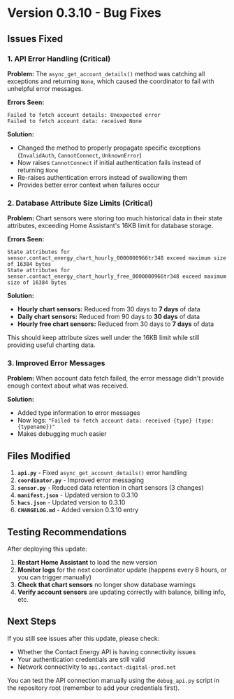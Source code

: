 # Version 0.3.10 - Bug Fixes

## Issues Fixed

### 1. **API Error Handling** (Critical)
**Problem:** The `async_get_account_details()` method was catching all exceptions and returning `None`, which caused the coordinator to fail with unhelpful error messages.

**Errors Seen:**
```
Failed to fetch account details: Unexpected error
Failed to fetch account data: received None
```

**Solution:** 
- Changed the method to properly propagate specific exceptions (`InvalidAuth`, `CannotConnect`, `UnknownError`)
- Now raises `CannotConnect` if initial authentication fails instead of returning `None`
- Re-raises authentication errors instead of swallowing them
- Provides better error context when failures occur

### 2. **Database Attribute Size Limits** (Critical)
**Problem:** Chart sensors were storing too much historical data in their state attributes, exceeding Home Assistant's 16KB limit for database storage.

**Errors Seen:**
```
State attributes for sensor.contact_energy_chart_hourly_0000000966tr348 exceed maximum size of 16384 bytes
State attributes for sensor.contact_energy_chart_hourly_free_0000000966tr348 exceed maximum size of 16384 bytes
```

**Solution:**
- **Hourly chart sensors:** Reduced from 30 days to **7 days** of data
- **Daily chart sensors:** Reduced from 90 days to **30 days** of data
- **Hourly free chart sensors:** Reduced from 30 days to **7 days** of data

This should keep attribute sizes well under the 16KB limit while still providing useful charting data.

### 3. **Improved Error Messages**
**Problem:** When account data fetch failed, the error message didn't provide enough context about what was received.

**Solution:**
- Added type information to error messages
- Now logs: `"Failed to fetch account data: received {type} (type: {typename})"`
- Makes debugging much easier

## Files Modified

1. **`api.py`** - Fixed `async_get_account_details()` error handling
2. **`coordinator.py`** - Improved error messaging
3. **`sensor.py`** - Reduced data retention in chart sensors (3 changes)
4. **`manifest.json`** - Updated version to 0.3.10
5. **`hacs.json`** - Updated version to 0.3.10
6. **`CHANGELOG.md`** - Added version 0.3.10 entry

## Testing Recommendations

After deploying this update:

1. **Restart Home Assistant** to load the new version
2. **Monitor logs** for the next coordinator update (happens every 8 hours, or you can trigger manually)
3. **Check that chart sensors** no longer show database warnings
4. **Verify account sensors** are updating correctly with balance, billing info, etc.

## Next Steps

If you still see issues after this update, please check:
- Whether the Contact Energy API is having connectivity issues
- Your authentication credentials are still valid
- Network connectivity to `api.contact-digital-prod.net`

You can test the API connection manually using the `debug_api.py` script in the repository root (remember to add your credentials first).

